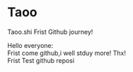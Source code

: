 # Taoo
Taoo.shi Frist Github journey!

Hello everyone:   
  Frist come github,i well stduy more! Thx!		
Frist Test github reposi
